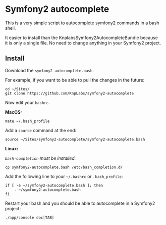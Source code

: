 # Symfony2 autocomplete

This is a very simple script to autocomplete symfony2 commands in a bash shell.

It easier to install than the KnplabsSymfony2AutocompleteBundle because it is only a single file.
No need to change anything in your Symfony2 project.


## Install

Download the `symfony2-autocomplete.bash`.

For example, if you want to be able to pull the changes in the future:

    cd ~/Sites/
    git clone https://github.com/KnpLabs/symfony2-autocomplete

Now edit your `bashrc`.

**MacOS:**

    mate ~/.bash_profile

Add a `source` command at the end:

    source ~/Sites/symfony2-autocomplete/symfony2-autocomplete.bash

**Linux:**

*`bash-completion` must be installed.*

    cp symfony2-autocomplete.bash /etc/bash_completion.d/

Add the following line to your `~/.bashrc` or `.bash_profile`:

    if [ -e ~/symfony2-autocomplete.bash ]; then
        . ~/symfony2-autocomplete.bash
    fi

Restart your bash and you should be able to autocomplete in a Symfony2 project:

    ./app/console doc[TAB]
